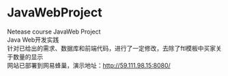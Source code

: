 # JavaWebProject
Netease course JavaWeb Project<br/>
Java Web开发实践<br/>
针对已给出的需求、数据库和前端代码，进行了一定修改，去除了ftl模板中买家关于数量的显示<br/>
网站已部署到网易蜂巢，演示地址：http://59.111.98.15:8080/<br/>
